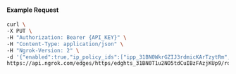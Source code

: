 <!-- Code generated for API Clients. DO NOT EDIT. -->

#### Example Request

```bash
curl \
-X PUT \
-H "Authorization: Bearer {API_KEY}" \
-H "Content-Type: application/json" \
-H "Ngrok-Version: 2" \
-d '{"enabled":true,"ip_policy_ids":["ipp_31BN0WkrGZIJ3rdmicKArTzytRm","ipp_31BN0Wt6m1rooTIUectuyQWD9rv"]}' \
https://api.ngrok.com/edges/https/edghts_31BN0T1u2NO5tdCuIBzFAzjKUp9/routes/edghtsrt_31BN0TNWQRhTpEnKObr4Bbj4clk/ip_restriction
```

